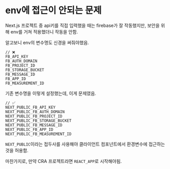 # env에 접근이 안되는 문제

Next.js 프로젝트 중 api키를 직접 입력했을 때는 firebase가 잘 작동했지만, 보안을 위해 env를 거쳐 적용했더니 작동을 안함.

알고보니 env의 변수명도 신경을 써줘야했음.

```
// ❌
FB_API_KEY
FB_AUTH_DOMAIN
FB_PROJECT_ID
FB_STORAGE_BUCKET
FB_MESSAGE_ID
FB_APP_ID
FB_MEASUREMENT_ID
```

기존 변수명을 이렇게 설정했는데, 이게 문제였음.

```
// ✅
NEXT_PUBLIC_FB_API_KEY
NEXT_PUBLIC_FB_AUTH_DOMAIN
NEXT_PUBLIC_FB_PROJECT_ID
NEXT_PUBLIC_FB_STORAGE_BUCKET
NEXT_PUBLIC_FB_MESSAGE_ID
NEXT_PUBLIC_FB_APP_ID
NEXT_PUBLIC_FB_MEASUREMENT_ID
```

`NEXT_PUBLIC`이라는 접두사를 사용해야 클라이언트 컴포넌트에서 환경변수에 접근하는 것을 허용함.

마찬가지로, 만약 CRA 프로젝트라면 `REACT_APP`로 시작해야됨.
